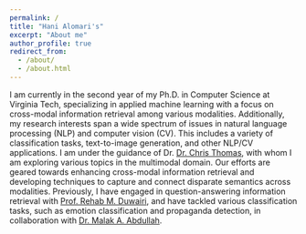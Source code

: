 ```yaml
---
permalink: /
title: "Hani Alomari's"
excerpt: "About me"
author_profile: true
redirect_from: 
  - /about/
  - /about.html
---
```


I am currently in the second year of my Ph.D. in Computer Science at Virginia Tech, specializing in applied machine learning with a focus on cross-modal information retrieval among various modalities. Additionally, my research interests span a wide spectrum of issues in natural language processing (NLP) and computer vision (CV). This includes a variety of classification tasks, text-to-image generation, and other NLP/CV applications. I am under the guidance of Dr. [Dr. Chris Thomas](https://people.cs.vt.edu/chris/), with whom I am exploring various topics in the multimodal domain. Our efforts are geared towards enhancing cross-modal information retrieval and developing techniques to capture and connect disparate semantics across modalities. Previously, I have engaged in question-answering information retrieval with [Prof. Rehab M. Duwairi](https://www.just.edu.jo/~rehab/), and have tackled various classification tasks, such as emotion classification and propaganda detection, in collaboration with [Dr. Malak A. Abdullah](https://sites.google.com/view/malak-abdullah).
